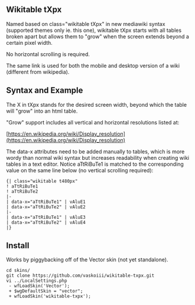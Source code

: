 Wikitable tXpx
--------------
Named based on class="wikitable tXpx" in new mediawiki syntax (supported themes only ie. this one), wikitable tXpx starts with all tables broken apart but allows them to "grow" when the screen extends beyond a certain pixel width.

No horizontal scrolling is required.

The same link is used for both the mobile and desktop version of a wiki (different from wikipedia).

Syntax and Example
------------------
The X in tXpx stands for the desired screen width, beyond which the table will "grow" into an html table.

"Grow" support includes all vertical and horizontal resolutions listed at:

[https://en.wikipedia.org/wiki/Display_resolution](https://en.wikipedia.org/wiki/Display_resolution)

The data-x attributes need to be added manually to tables, which is more wordy than normal wiki syntax but increases readability when creating wiki tables in a text editor. Notice aTtRiBuTe1 is matched to the corresponding value on the same line below (no vertical scrolling required):

```
{| class="wikitable t480px"
! aTtRiBuTe1
! aTtRiBuTe2
|-
| data-x="aTtRiBuTe1" | vAluE1
| data-x="aTtRiBuTe2" | vAluE2
|-
| data-x="aTtRiBuTe1" | vAluE3
| data-x="aTtRiBuTe2" | vAluE4
|}
```

Install
-------
Works by piggybacking off of the Vector skin (not yet standalone).
```
cd skins/
git clone https://github.com/vaskoiii/wikitable-txpx.git
vi ../LocalSettings.php
 - wfLoadSkin('Vector');
 + $wgDefaultSkin = "vector";
 + wfLoadSkin('wikitable-txpx');
```
